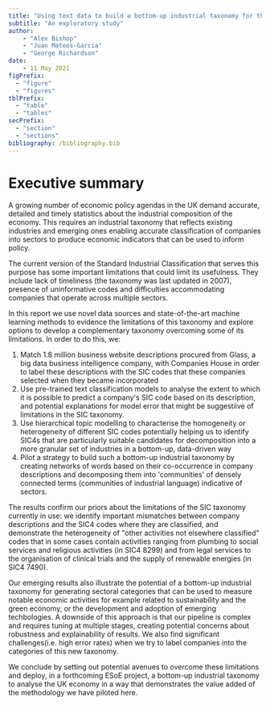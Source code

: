 ```yaml
---
title: "Using text data to build a bottom-up industrial taxonomy for the UK"
subtitle: "An exploratory study"
author:
    - "Alex Bishop"
    - "Juan Mateos-Garcia"
    - "George Richardson"
date:
    - 11 May 2021
figPrefix:
  - "figure"
  - "figures"
tblPrefix:
  - "table"
  - "tables"
secPrefix:
  - "section"
  - "sections"
bibliography: /bibliography.bib
---
```


# Executive summary

A growing number of economic policy agendas in the UK demand accurate, detailed and timely statistics about the industrial composition of the economy. This requires an industrial taxonomy that reflects existing industries and emerging ones enabling accurate classification of companies into sectors to produce economic indicators that can be used to inform policy. 

The current version of the Standard Industrial Classification that serves this purpose has some important limitations that could limit its usefulness. They include lack of timeliness (the taxonomy was last updated in 2007), presence of uninformative codes and difficulties accommodating companies that operate across multiple sectors.

In this report we use novel data sources and state-of-the-art machine learning methods to evidence the limitations of this taxonomy and explore options to develop a complementary taxonomy overcoming some of its limitations. In order to do this, we:

1. Match 1.8 million business website descriptions procured from Glass, a big data business intelligence company, with Companies House in order to label these descriptions with the SIC codes that these companies selected when they became incorporated
2. Use pre-trained text classification models to analyse the extent to which it is possible to predict a company's SIC code based on its description, and potential explanations for model error that might be suggestiive of limitations in the SIC taxonomy.
3. Use hierarchical topic modelling to characterise the homogeneity or heterogeneity of different SIC codes potentially helping us to identify SIC4s that are particularly suitable candidates for decomposition into a more granular set of industries in a bottom-up, data-driven way
4. Pilot a strategy to build such a bottom-up industrial taxonomy by creating networks of words based on their co-occurrence in company descriptions and decomposing them into 'communities' of densely connected terms (communities of industrial language) indicative of sectors.

The results confirm our priors about the limitations of the SIC taxonomy currently in use: we identify important mismatches between company descriptions and the SIC4 codes where they are classified, and demonstrate the heterogeneity of "other activities not elsewhere classified" codes that in some cases contain activities ranging from plumbing to social services and religious activities (in SIC4 8299) and from legal services to the organisation of clinical trials and the supply of renewable energies (in SIC4 7490). 

Our emerging results also illustrate the potential of a bottom-up industrial taxonomy for generating sectoral categories that can be used to measure notable economic activities for example related to sustainability and the green economy, or the development and adoption of emerging techbologies.  A downside of this approach is that our pipeline is complex and requires tuning at multiple stages, creating potential concerns about robustness and explainability of results. We also find significant challenges(i.e. high error rates) when we try to label companies into the categories of this new taxonomy. 

We conclude by setting out potential avenues to overcome these limitations and deploy, in a forthcoming ESoE project, a bottom-up industrial taxonomy to analyse the UK economy in a way that demonstrates the value added of the methodology we have piloted here.